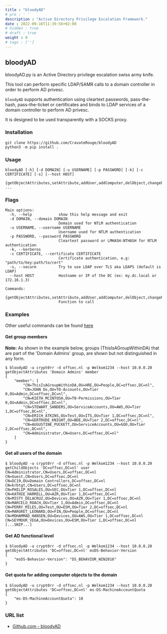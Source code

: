 ```yaml
---
title : "bloodyAD"
# pre : ' '
description : "Active Directory Privilege Escalation Framework."
date : 2022-09-16T11:39:56+02:00
# hidden : true
# draft : true
weight : 0
# tags : ['']
---
```


## bloodyAD

bloodyAD.py is an Active Directory privilege escalation swiss army knife.

This tool can perform specific LDAP/SAMR calls to a domain controller in order to perform AD privesc.

`bloodyAD` supports authentication using cleartext passwords, pass-the-hash, pass-the-ticket or certificates and binds to LDAP services of a domain controller to perform AD privesc.

It is designed to be used transparently with a SOCKS proxy.

### Installation

```plain
git clone https://github.com/CravateRouge/bloodyAD
python3 -m pip install .
```

### Usage

```plain
bloodyAD [-h] [-d DOMAIN] [-u USERNAME] [-p PASSWORD] [-k] [-c CERTIFICATE] [-s] [--host HOST]
        {getObjectAttributes,setAttribute,addUser,addComputer,delObject,changePassword,addObjectToGroup,addForeignObjectToGroup,delObjectFromGroup,getChildObjects,search,setShadowCredentials,setGenericAll,setOwner,setRbcd,setDCSync,setUserAccountControl} ...
```

### Flags

```plain
Main options:
  -h, --help            show this help message and exit
  -d DOMAIN, --domain DOMAIN
                        Domain used for NTLM authentication
  -u USERNAME, --username USERNAME
                        Username used for NTLM authentication
  -p PASSWORD, --password PASSWORD
                        Cleartext password or LMHASH:NTHASH for NTLM authentication
  -k, --kerberos
  -c CERTIFICATE, --certificate CERTIFICATE
                        Certificate authentication, e.g: "path/to/key:path/to/cert"
  -s, --secure          Try to use LDAP over TLS aka LDAPS (default is LDAP)
  --host HOST           Hostname or IP of the DC (ex: my.dc.local or 172.16.1.3)

Commands:
  {getObjectAttributes,setAttribute,addUser,addComputer,delObject,changePassword,addObjectToGroup,addForeignObjectToGroup,delObjectFromGroup,getChildObjects,search,setShadowCredentials,setGenericAll,setOwner,setRbcd,setDCSync,setUserAccountControl}
                        Function to call
```

### Examples

Other useful commands can be found [here](https://github.com/CravateRouge/bloodyAD#useful-commands)

#### Get group members

**Note:** As shown in the example below, groups (ThisIsAGroupWithinDA) that are part of the 'Domain Admins' group, are shown but not distinguished in any form.

```plain
$ bloodyAD -u crypt0rr -d offsec.nl -p Welkom1234 --host 10.0.0.20 getObjectAttributes 'Domain Admins' member                 
{
    "member": [
        "CN=ThisIsAGroupWithinDA,OU=HRE,OU=People,DC=offsec,DC=nl",
        "CN=JOHN Do,OU=T0-Accounts,OU=Tier 0,OU=Admin,DC=offsec,DC=nl",
        "CN=KIETH_MCINTOSH,OU=T0-Permissions,OU=Tier 0,OU=Admin,DC=offsec,DC=nl",
        "CN=STEWART_SANDERS,OU=ServiceAccounts,OU=AWS,OU=Tier 1,DC=offsec,DC=nl",
        "CN=ERICH_ATKINS,OU=Test,OU=ITS,OU=Tier 1,DC=offsec,DC=nl",
        "CN=GERTRUDE_KNIGHT,OU=BDE,OU=Tier 2,DC=offsec,DC=nl",
        "CN=AUGUSTINE_PUCKETT,OU=ServiceAccounts,OU=GOO,OU=Tier 2,DC=offsec,DC=nl",
        "CN=Administrator,CN=Users,DC=offsec,DC=nl"
    ]
}
```

#### Get all users of the domain

```plain
$ bloodyAD -u crypt0rr -d offsec.nl -p Welkom1234 --host 10.0.0.20 getChildObjects 'DC=offsec,DC=nl' user
CN=Administrator,CN=Users,DC=offsec,DC=nl
CN=Guest,CN=Users,DC=offsec,DC=nl
CN=DC19,OU=Domain Controllers,DC=offsec,DC=nl
CN=krbtgt,CN=Users,DC=offsec,DC=nl
CN=PHILIP_ROSALES,OU=SEC,OU=Tier 1,DC=offsec,DC=nl
CN=KATHIE_HARRELL,OU=AZR,OU=Tier 1,DC=offsec,DC=nl
CN=MISTY_DELACRUZ,OU=Devices,OU=AZR,OU=Tier 1,DC=offsec,DC=nl
CN=MARCELO_ROACH,OU=Tier 1,OU=Admin,DC=offsec,DC=nl
CN=PERRY_MILES,OU=Test,OU=ESM,OU=Tier 2,DC=offsec,DC=nl
CN=MARGRET_LEONARD,OU=FIN,OU=People,DC=offsec,DC=nl
CN=MOHAMMAD_HANSEN,OU=Devices,OU=AWS,OU=Tier 1,DC=offsec,DC=nl
CN=SEYMOUR_VEGA,OU=Devices,OU=ESM,OU=Tier 1,DC=offsec,DC=nl
[...SNIP...]
```

#### Get AD functional level

```plain
$ bloodyAD -u crypt0rr -d offsec.nl -p Welkom1234 --host 10.0.0.20 getObjectAttributes 'DC=offsec,DC=nl' msDS-Behavior-Version
{
    "msDS-Behavior-Version": "DS_BEHAVIOR_WIN2016"
}
```

#### Get quota for adding computer objects to the domain

```plain
$ bloodyAD -u crypt0rr -d offsec.nl -p Welkom1234 --host 10.0.0.20 getObjectAttributes 'DC=offsec,DC=nl' ms-DS-MachineAccountQuota
{
    "ms-DS-MachineAccountQuota": 10
}
```

### URL list

* [Github.com - bloodyAD](https://github.com/CravateRouge/bloodyAD)
